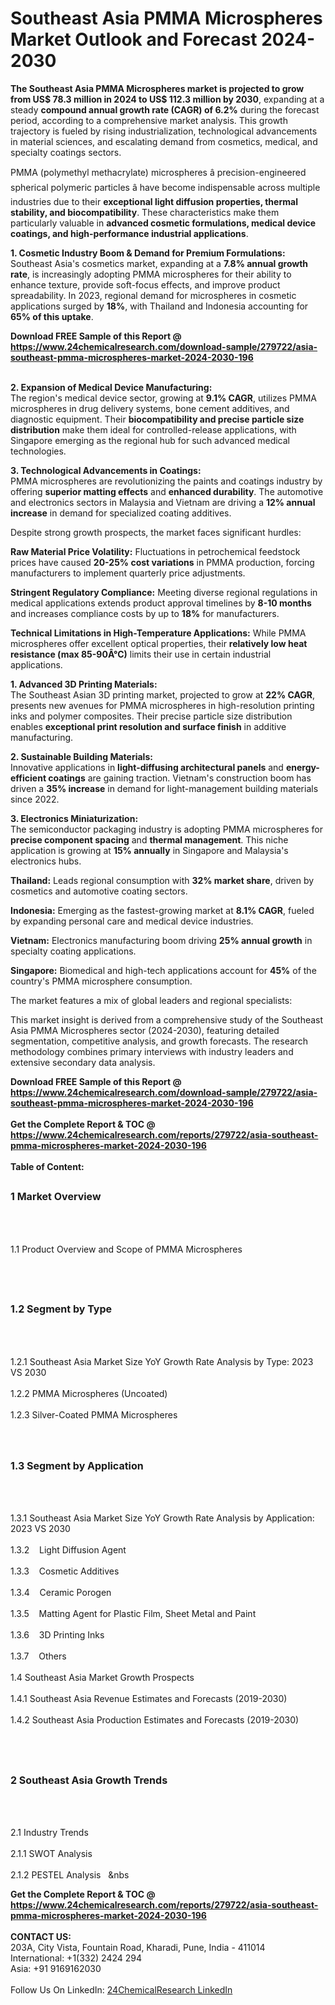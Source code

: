 <h1>Southeast Asia PMMA Microspheres Market Outlook and Forecast 2024-2030</h1><p><strong>The Southeast Asia PMMA Microspheres market is projected to grow from US$ 78.3 million in 2024 to US$ 112.3 million by 2030</strong>, expanding at a steady <strong>compound annual growth rate (CAGR) of 6.2%</strong> during the forecast period, according to a comprehensive market analysis. This growth trajectory is fueled by rising industrialization, technological advancements in material sciences, and escalating demand from cosmetics, medical, and specialty coatings sectors.</p><p>PMMA (polymethyl methacrylate) microspheres â precision-engineered spherical polymeric particles â have become indispensable across multiple industries due to their <strong>exceptional light diffusion properties, thermal stability, and biocompatibility</strong>. These characteristics make them particularly valuable in <strong>advanced cosmetic formulations, medical device coatings, and high-performance industrial applications</strong>.</p><p><strong>1. Cosmetic Industry Boom &amp; Demand for Premium Formulations:</strong><br>
Southeast Asia's cosmetics market, expanding at a <strong>7.8% annual growth rate</strong>, is increasingly adopting PMMA microspheres for their ability to enhance texture, provide soft-focus effects, and improve product spreadability. In 2023, regional demand for microspheres in cosmetic applications surged by <strong>18%</strong>, with Thailand and Indonesia accounting for <strong>65% of this uptake</strong>.</p><div><b>Download FREE Sample of this Report @ 
            <a href="https://www.24chemicalresearch.com/download-sample/279722/asia-southeast-pmma-microspheres-market-2024-2030-196">
            https://www.24chemicalresearch.com/download-sample/279722/asia-southeast-pmma-microspheres-market-2024-2030-196</a></b></div><br><p><strong>2. Expansion of Medical Device Manufacturing:</strong><br>
The region's medical device sector, growing at <strong>9.1% CAGR</strong>, utilizes PMMA microspheres in drug delivery systems, bone cement additives, and diagnostic equipment. Their <strong>biocompatibility and precise particle size distribution</strong> make them ideal for controlled-release applications, with Singapore emerging as the regional hub for such advanced medical technologies.</p><p><strong>3. Technological Advancements in Coatings:</strong><br>
PMMA microspheres are revolutionizing the paints and coatings industry by offering <strong>superior matting effects</strong> and <strong>enhanced durability</strong>. The automotive and electronics sectors in Malaysia and Vietnam are driving a <strong>12% annual increase</strong> in demand for specialized coating additives.</p><p>Despite strong growth prospects, the market faces significant hurdles:</p><p><strong>Raw Material Price Volatility:</strong> Fluctuations in petrochemical feedstock prices have caused <strong>20-25% cost variations</strong> in PMMA production, forcing manufacturers to implement quarterly price adjustments.</p><p><strong>Stringent Regulatory Compliance:</strong> Meeting diverse regional regulations in medical applications extends product approval timelines by <strong>8-10 months</strong> and increases compliance costs by up to <strong>18%</strong> for manufacturers.</p><p><strong>Technical Limitations in High-Temperature Applications:</strong> While PMMA microspheres offer excellent optical properties, their <strong>relatively low heat resistance (max 85-90Â°C)</strong> limits their use in certain industrial applications.</p><p><strong>1. Advanced 3D Printing Materials:</strong><br>
The Southeast Asian 3D printing market, projected to grow at <strong>22% CAGR</strong>, presents new avenues for PMMA microspheres in high-resolution printing inks and polymer composites. Their precise particle size distribution enables <strong>exceptional print resolution and surface finish</strong> in additive manufacturing.</p><p><strong>2. Sustainable Building Materials:</strong><br>
Innovative applications in <strong>light-diffusing architectural panels</strong> and <strong>energy-efficient coatings</strong> are gaining traction. Vietnam's construction boom has driven a <strong>35% increase</strong> in demand for light-management building materials since 2022.</p><p><strong>3. Electronics Miniaturization:</strong><br>
The semiconductor packaging industry is adopting PMMA microspheres for <strong>precise component spacing</strong> and <strong>thermal management</strong>. This niche application is growing at <strong>15% annually</strong> in Singapore and Malaysia's electronics hubs.</p><p><strong>Thailand:</strong> Leads regional consumption with <strong>32% market share</strong>, driven by cosmetics and automotive coating sectors.</p><p><strong>Indonesia:</strong> Emerging as the fastest-growing market at <strong>8.1% CAGR</strong>, fueled by expanding personal care and medical device industries.</p><p><strong>Vietnam:</strong> Electronics manufacturing boom driving <strong>25% annual growth</strong> in specialty coating applications.</p><p><strong>Singapore:</strong> Biomedical and high-tech applications account for <strong>45%</strong> of the country's PMMA microsphere consumption.</p><p>The market features a mix of global leaders and regional specialists:</p><p>This market insight is derived from a comprehensive study of the Southeast Asia PMMA Microspheres sector (2024-2030), featuring detailed segmentation, competitive analysis, and growth forecasts. The research methodology combines primary interviews with industry leaders and extensive secondary data analysis.</p><div><b>Download FREE Sample of this Report @ 
            <a href="https://www.24chemicalresearch.com/download-sample/279722/asia-southeast-pmma-microspheres-market-2024-2030-196">
            https://www.24chemicalresearch.com/download-sample/279722/asia-southeast-pmma-microspheres-market-2024-2030-196</a></b></div><br><div><b>Get the Complete Report & TOC @ 
            <a href="https://www.24chemicalresearch.com/reports/279722/asia-southeast-pmma-microspheres-market-2024-2030-196">
            https://www.24chemicalresearch.com/reports/279722/asia-southeast-pmma-microspheres-market-2024-2030-196</a></b></div><br>
            <b>Table of Content:</b><p><h2><span style="font-size:16px"><strong>1 Market Overview&nbsp;&nbsp; &nbsp;</strong></span></h2><br />
<br />
<p>1.1 Product Overview and Scope of PMMA Microspheres&nbsp;</p><br />
<br />
<h2><strong><span style="font-size:16px">1.2 Segment by Type&nbsp;&nbsp; &nbsp;</span></strong></h2><br />
<br />
<p>1.2.1 Southeast Asia Market Size YoY Growth Rate Analysis by Type: 2023 VS 2030&nbsp;&nbsp; &nbsp;<br /><br />
1.2.2 PMMA Microspheres (Uncoated)&nbsp;&nbsp; &nbsp;<br /><br />
1.2.3 Silver-Coated PMMA Microspheres<br /><br />
<br />
<h2><span style="font-size:16px"><strong>1.3 Segment by Application&nbsp;&nbsp;</strong></span></h2><br />
<br />
<p>1.3.1 Southeast Asia Market Size YoY Growth Rate Analysis by Application: 2023 VS 2030&nbsp;&nbsp; &nbsp;<br /><br />
1.3.2&nbsp;&nbsp; &nbsp;Light Diffusion Agent<br /><br />
1.3.3&nbsp;&nbsp; &nbsp;Cosmetic Additives<br /><br />
1.3.4&nbsp;&nbsp; &nbsp;Ceramic Porogen<br /><br />
1.3.5&nbsp;&nbsp; &nbsp;Matting Agent for Plastic Film, Sheet Metal and Paint<br /><br />
1.3.6&nbsp;&nbsp; &nbsp;3D Printing Inks<br /><br />
1.3.7&nbsp;&nbsp; &nbsp;Others<br /><br />
1.4 Southeast Asia Market Growth Prospects&nbsp;&nbsp; &nbsp;<br /><br />
1.4.1 Southeast Asia Revenue Estimates and Forecasts (2019-2030)&nbsp;&nbsp; &nbsp;<br /><br />
1.4.2 Southeast Asia Production Estimates and Forecasts (2019-2030)&nbsp;&nbsp;</p><br />
<br />
<h2><span style="font-size:16px"><strong>2 Southeast Asia Growth Trends&nbsp;&nbsp; &nbsp;</strong></span></h2><br />
<br />
<p>2.1 Industry Trends&nbsp;&nbsp; &nbsp;<br /><br />
2.1.1 SWOT Analysis&nbsp;&nbsp; &nbsp;<br /><br />
2.1.2 PESTEL Analysis&nbsp;&nbsp; &nbs</p><div><b>Get the Complete Report & TOC @ 
            <a href="https://www.24chemicalresearch.com/reports/279722/asia-southeast-pmma-microspheres-market-2024-2030-196">
            https://www.24chemicalresearch.com/reports/279722/asia-southeast-pmma-microspheres-market-2024-2030-196</a></b></div><br><b>CONTACT US:</b><br>
            203A, City Vista, Fountain Road, Kharadi, Pune, India - 411014<br>
            International: +1(332) 2424 294<br>
            Asia: +91 9169162030 <br><br>
            Follow Us On LinkedIn: <a href="https://www.linkedin.com/company/24chemicalresearch/">24ChemicalResearch LinkedIn</a>